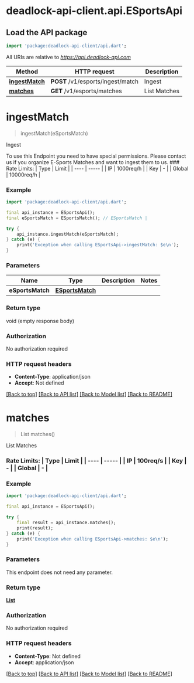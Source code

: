 # deadlock-api-client.api.ESportsApi

## Load the API package
```dart
import 'package:deadlock-api-client/api.dart';
```

All URIs are relative to *https://api.deadlock-api.com*

Method | HTTP request | Description
------------- | ------------- | -------------
[**ingestMatch**](ESportsApi.md#ingestmatch) | **POST** /v1/esports/ingest/match | Ingest
[**matches**](ESportsApi.md#matches) | **GET** /v1/esports/matches | List Matches


# **ingestMatch**
> ingestMatch(eSportsMatch)

Ingest

 To use this Endpoint you need to have special permissions. Please contact us if you organize E-Sports Matches and want to ingest them to us.  ### Rate Limits: | Type | Limit | | ---- | ----- | | IP | 1000req/h | | Key | - | | Global | 10000req/h |     

### Example
```dart
import 'package:deadlock-api-client/api.dart';

final api_instance = ESportsApi();
final eSportsMatch = ESportsMatch(); // ESportsMatch | 

try {
    api_instance.ingestMatch(eSportsMatch);
} catch (e) {
    print('Exception when calling ESportsApi->ingestMatch: $e\n');
}
```

### Parameters

Name | Type | Description  | Notes
------------- | ------------- | ------------- | -------------
 **eSportsMatch** | [**ESportsMatch**](ESportsMatch.md)|  | 

### Return type

void (empty response body)

### Authorization

No authorization required

### HTTP request headers

 - **Content-Type**: application/json
 - **Accept**: Not defined

[[Back to top]](#) [[Back to API list]](../README.md#documentation-for-api-endpoints) [[Back to Model list]](../README.md#documentation-for-models) [[Back to README]](../README.md)

# **matches**
> List<ESportsMatch> matches()

List Matches

 ### Rate Limits: | Type | Limit | | ---- | ----- | | IP | 100req/s | | Key | - | | Global | - |     

### Example
```dart
import 'package:deadlock-api-client/api.dart';

final api_instance = ESportsApi();

try {
    final result = api_instance.matches();
    print(result);
} catch (e) {
    print('Exception when calling ESportsApi->matches: $e\n');
}
```

### Parameters
This endpoint does not need any parameter.

### Return type

[**List<ESportsMatch>**](ESportsMatch.md)

### Authorization

No authorization required

### HTTP request headers

 - **Content-Type**: Not defined
 - **Accept**: application/json

[[Back to top]](#) [[Back to API list]](../README.md#documentation-for-api-endpoints) [[Back to Model list]](../README.md#documentation-for-models) [[Back to README]](../README.md)

